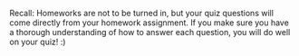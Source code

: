 Recall: Homeworks are not to be turned in, but your quiz questions will come directly from your homework assignment. If you make sure you have a thorough understanding of how to answer each question, you will do well on your quiz! :)
